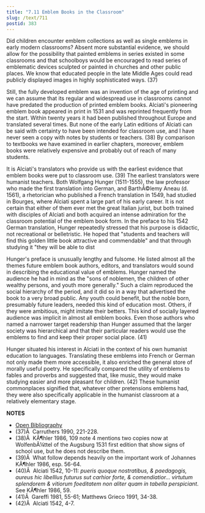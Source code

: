 ```yaml
---
title: "7.11 Emblem Books in the Classroom"
slug: /text/711
postid: 383
---
```

Did children encounter emblem collections as well as single emblems in early modern classrooms? Absent more substantial evidence, we should allow for the possibility that painted emblems in series existed in some classrooms and that schoolboys would be encouraged to read series of emblematic devices sculpted or painted in churches and other public places. We know that educated people in the late Middle Ages could read publicly displayed images in highly sophisticated ways. (37)

Still, the fully developed emblem was an invention of the age of printing and we can assume that its regular and widespread use in classrooms cannot have predated the production of printed emblem books. Alciati's pioneering emblem book appeared in print in 1531 and was reprinted frequently from the start. Within twenty years it had been published throughout Europe and translated several times. But none of the early Latin editions of Alciati can be said with certainty to have been intended for classroom use, and I have never seen a copy with notes by students or teachers. (38) By comparison to textbooks we have examined in earlier chapters, moreover, emblem books were relatively expensive and probably out of reach of many students.

It is Alciati's translators who provide us with the earliest evidence that emblem books were put to classroom use. (39) The earliest translators were humanist teachers. Both Wolfgang Hunger (1511-1555), the law professor who made the first translation into German, and BarthÃ©lemy Aneau (d. 1561), a rhetorician who published a French translation in 1549, had studied in Bourges, where Alciati spent a large part of his early career. It is not certain that either of them ever met the great Italian jurist, but both trained with disciples of Alciati and both acquired an intense admiration for the classroom potential of the emblem book form. In the preface to his 1542 German translation, Hunger repeatedly stressed that his purpose is didactic, not recreational or belletristic. He hoped that "students and teachers will find this golden little book attractive and commendable" and that through studying it "they will be able to dist

Hunger's preface is unusually lengthy and fulsome. He listed almost all the themes future emblem book authors, editors, and translators would sound in describing the educational value of emblems. Hunger named the audience he had in mind as the "sons of noblemen, the children of other wealthy persons, and youth more generally." Such a claim reproduced the social hierarchy of the period, and it did so in a way that advertised the book to a very broad public. Any youth could benefit, but the noble born, presumably future leaders, needed this kind of education most. Others, if they were ambitious, might imitate their betters. This kind of socially layered audience was implicit in almost all emblem books. Even those authors who named a narrower target readership than Hunger assumed that the larger society was hierarchical and that their particular readers would use the emblems to find and keep their proper social place. (41)

Hunger situated his interest in Alciati in the context of his own humanist education to languages. Translating these emblems into French or German not only made them more accessible, it also enriched the general store of morally useful poetry. He specifically compared the utility of emblems to fables and proverbs and suggested that, like music, they would make studying easier and more pleasant for children. (42) These humanist commonplaces signified that, whatever other pretensions emblems had, they were also specifically applicable in the humanist classroom at a relatively elementary stage.

**NOTES**
* [Open Bibliography](/bibliography.pdf)
* (37)Â  Carruthers 1990, 221-228.
* (38)Â  KÃ¶hler 1986, 109 note 4 mentions two copies now at WolfenbÃ¼ttel of the Augsburg 1531 first edition that show signs of school use, but he does not describe them.
* (39)Â  What follow depends heavily on the important work of Johannes KÃ¶hler 1986, esp. 56-64.
* (40)Â  Alciati 1542, 10-11: *pueris quoque nostratibus, &amp; paedagogis, aureus hic libelllus futurus sut carhior forte, &amp; comendiatior... virtutum splendorem &amp; vitiorum foeditatem non aliter quam in tabella perspiciant*. See KÃ¶hler 1986, 59.
* (41)Â  Gareffi 1981, 55-61; Matthews Grieco 1991, 34-38.
* (42)Â  Alciati 1542, 4-7.
